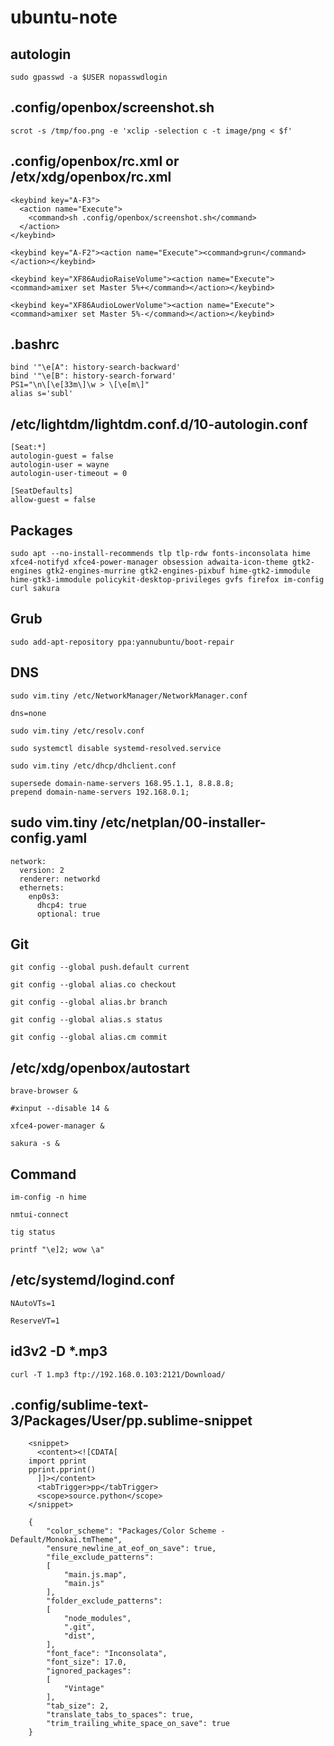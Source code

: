 # ubuntu-note

## autologin
    sudo gpasswd -a $USER nopasswdlogin

## .config/openbox/screenshot.sh

    scrot -s /tmp/foo.png -e 'xclip -selection c -t image/png < $f'     

## .config/openbox/rc.xml or /etx/xdg/openbox/rc.xml
    
    <keybind key="A-F3">
      <action name="Execute">
        <command>sh .config/openbox/screenshot.sh</command>
      </action>
    </keybind>

    <keybind key="A-F2"><action name="Execute"><command>grun</command></action></keybind>

    <keybind key="XF86AudioRaiseVolume"><action name="Execute"><command>amixer set Master 5%+</command></action></keybind>

    <keybind key="XF86AudioLowerVolume"><action name="Execute"><command>amixer set Master 5%-</command></action></keybind>


## .bashrc

    bind '"\e[A": history-search-backward'
    bind '"\e[B": history-search-forward'
    PS1="\n\[\e[33m\]\w > \[\e[m\]"
    alias s='subl'


## /etc/lightdm/lightdm.conf.d/10-autologin.conf

    [Seat:*]
    autologin-guest = false
    autologin-user = wayne
    autologin-user-timeout = 0

    [SeatDefaults]
    allow-guest = false

## Packages

    sudo apt --no-install-recommends tlp tlp-rdw fonts-inconsolata hime xfce4-notifyd xfce4-power-manager obsession adwaita-icon-theme gtk2-engines gtk2-engines-murrine gtk2-engines-pixbuf hime-gtk2-immodule hime-gtk3-immodule policykit-desktop-privileges gvfs firefox im-config curl sakura
    
## Grub

    sudo add-apt-repository ppa:yannubuntu/boot-repair
    
## DNS

    sudo vim.tiny /etc/NetworkManager/NetworkManager.conf
    
    dns=none
  
    sudo vim.tiny /etc/resolv.conf
  
    sudo systemctl disable systemd-resolved.service
    
    sudo vim.tiny /etc/dhcp/dhclient.conf
    
    supersede domain-name-servers 168.95.1.1, 8.8.8.8;
    prepend domain-name-servers 192.168.0.1;
    
## sudo vim.tiny /etc/netplan/00-installer-config.yaml
    
    network:
      version: 2
      renderer: networkd
      ethernets:
        enp0s3:
          dhcp4: true
          optional: true
    
    
## Git

    git config --global push.default current
    
    git config --global alias.co checkout
    
    git config --global alias.br branch
    
    git config --global alias.s status
    
    git config --global alias.cm commit
    
## /etc/xdg/openbox/autostart

    brave-browser &
    
    #xinput --disable 14 &
    
    xfce4-power-manager &
    
    sakura -s &
    
## Command

    im-config -n hime

    nmtui-connect
   
    tig status
    
    printf "\e]2; wow \a"
    
## /etc/systemd/logind.conf

    NAutoVTs=1

    ReserveVT=1
    
## id3v2 -D *.mp3

    curl -T 1.mp3 ftp://192.168.0.103:2121/Download/
    
## .config/sublime-text-3/Packages/User/pp.sublime-snippet

        <snippet>
          <content><![CDATA[
        import pprint
        pprint.pprint()
          ]]></content>
          <tabTrigger>pp</tabTrigger>
          <scope>source.python</scope>
        </snippet>

        {
            "color_scheme": "Packages/Color Scheme - Default/Monokai.tmTheme",
            "ensure_newline_at_eof_on_save": true,
            "file_exclude_patterns":
            [
                "main.js.map",
                "main.js"
            ],
            "folder_exclude_patterns":
            [
                "node_modules",
                ".git",
                "dist",
            ],
            "font_face": "Inconsolata",
            "font_size": 17.0,
            "ignored_packages":
            [
                "Vintage"
            ],
            "tab_size": 2,
            "translate_tabs_to_spaces": true,
            "trim_trailing_white_space_on_save": true
        }


    
